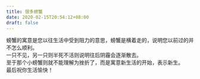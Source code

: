 ```yaml
---
title: 很多螃蟹
date: 2020-02-15T20:54:12+08:00
draft: false
---
```


螃蟹的寓意是您以往生活中受到阻力的意思，螃蟹是横着走的，说明您以前过的并不怎么顺利。<br>
一只不见，另一只则半死不活则说明往后阴霾会逐渐散去。<br>
至于那个小螃蟹则就不能理解为挫折了，而是寓意新生活的开始，表示新生。<br>
最后祝你生活愉快！